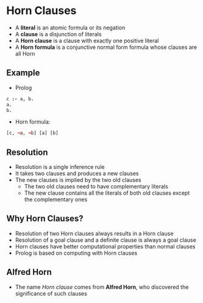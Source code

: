 # Horn Clauses
- A **literal** is an atomic formula or its negation
- A **clause** is a disjunction of literals
- A **Horn clause** is a clause with exactly one positive literal
- A **Horn formula** is a conjunctive normal form formula whose clauses are all Horn

## Example
- Prolog

```Prolog
c :- a, b.
a.
b.
```

- Horn formula:

```Prolog
[c, ¬a, ¬b] [a] [b]
```

## Resolution
- Resolution is a single inference rule
- It takes two clauses and produces a new clauses
- The new clauses is implied by the two old clauses
    - The two old clauses need to have complementary literals
	- The new clause contains all the literals of both old clauses except the complementary ones

## Why Horn Clauses?
- Resolution of two Horn clauses always results in a Horn clause
- Resolution of a goal clause and a definite clause is always a goal clause
- Horn clauses have better computational properties than normal clauses
- Prolog is based on computing with Horn clauses

## Alfred Horn
- The name *Horn clause* comes from **Alfred Horn**, who discovered the significance of such clauses
